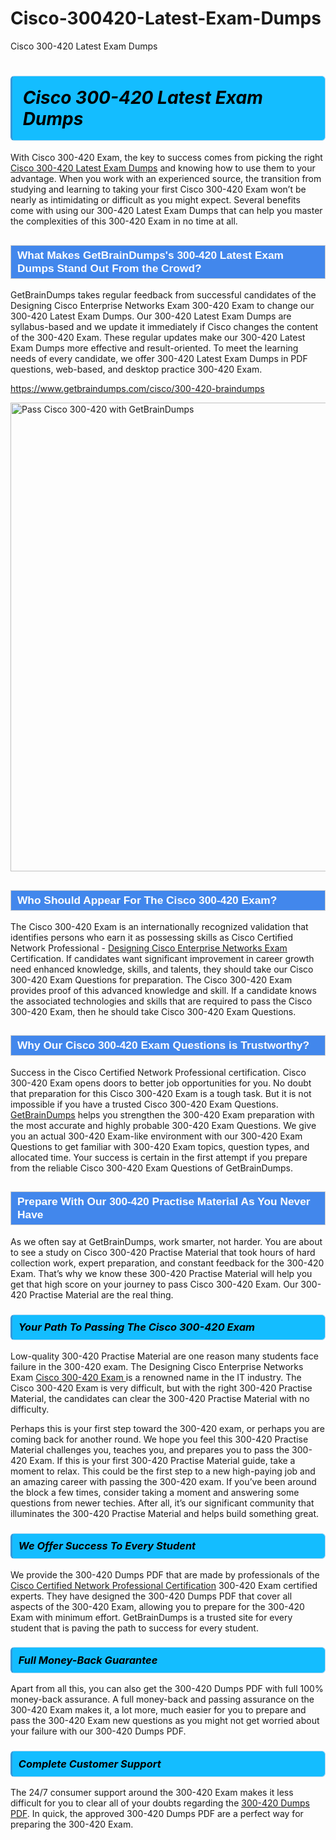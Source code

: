 # Cisco-300420-Latest-Exam-Dumps
Cisco 300-420 Latest Exam Dumps
<h1><strong><span style="display: block; color: #000000; background: #14BDFF; border: 0.5px solid #AED6F1; border-left: 3px solid #3498DB; padding: .6em; border-radius: 6px;">                     <em>Cisco 300-420 <span class="exam_variation">Latest Exam Dumps</span> </em>                </span></strong>            </h1>                        <p>With Cisco 300-420 Exam, the key to success comes from picking the right <a href="https://www.getbraindumps.com/cisco/300-420-braindumps">Cisco 300-420 <span class="exam_variation">Latest Exam Dumps</span></a> and             knowing how to use them to your advantage.             When you work with an experienced source, the transition from studying and learning to taking your first Cisco 300-420 Exam             won’t be nearly as intimidating or difficult as you might expect. Several benefits come with using our 300-420 <span class="exam_variation">Latest Exam Dumps</span> that can             help you master the complexities of this 300-420 Exam in no time at all.</p>                        <h2 style="background: #4287ec; border: 1px solid #cccccc; padding: 5px 10px;">                <span style="color: #ffffff;">                    <span style="font-size: 11pt;">                        <span style="line-height: normal;">                            <span style="font-family: Calibri,sans-serif;">                                <strong>                                    <span style="font-size: 13.0pt;">What Makes GetBrainDumps's 300-420 <span class="exam_variation">Latest Exam Dumps</span> Stand Out From the Crowd?</span>                                </strong>                            </span>                        </span>                    </span>                </span>            </h2>                        <p>GetBrainDumps takes regular feedback from successful candidates of the Designing Cisco Enterprise Networks Exam 300-420 Exam to change             our 300-420 <span class="exam_variation">Latest Exam Dumps</span>. Our 300-420 <span class="exam_variation">Latest Exam Dumps</span> are syllabus-based and we update it immediately if Cisco changes             the content of the 300-420 Exam.             These regular updates make our 300-420 <span class="exam_variation">Latest Exam Dumps</span> more effective and result-oriented. To meet the learning needs of every candidate,             we offer 300-420 <span class="exam_variation">Latest Exam Dumps</span> in PDF questions, web-based, and desktop practice 300-420 Exam.</p>                                    <p><a href="https://www.getbraindumps.com/cisco/300-420-braindumps">https://www.getbraindumps.com/cisco/300-420-braindumps</a></p>                        <p><a href="https://www.getbraindumps.com/"><img src="https://www.getbraindumps.com/images/get-updated-exam-questions-with-discount-getbraindumps.jpg" class="postImage" alt="Pass Cisco 300-420 with GetBrainDumps" width="750"></a></p>                                        <h2 style="background: #4287ec; border: 1px solid #cccccc; padding: 5px 10px;">                <span style="color: #ffffff;">                    <span style="font-size: 11pt;">                        <span style="line-height: normal;">                            <span style="font-family: Calibri,sans-serif;">                                <strong>                                    <span style="font-size: 13.0pt;">Who Should Appear For The Cisco 300-420 Exam?</span>                                </strong>                            </span>                        </span>                    </span>                </span>            </h2>                        <p>The Cisco 300-420 Exam is an internationally recognized validation that identifies persons who earn it as possessing skills as             Cisco Certified Network Professional - <a href="https://www.getbraindumps.com/cisco/300-420-braindumps">Designing Cisco Enterprise Networks Exam</a> Certification. If candidates want significant improvement in             career growth need enhanced knowledge, skills, and talents, they should take our Cisco 300-420 <span class="exam_variation2">Exam Questions</span> for preparation.             The Cisco 300-420 Exam provides proof of this advanced knowledge and skill. If a candidate knows the associated technologies and skills             that are required to pass the Cisco 300-420 Exam, then he should take Cisco 300-420 <span class="exam_variation2">Exam Questions</span>.</p>                        <h2 style="background: #4287ec; border: 1px solid #cccccc; padding: 5px 10px;">                <span style="color: #ffffff;">                    <span style="font-size: 11pt;">                        <span style="line-height: normal;">                            <span style="font-family: Calibri,sans-serif;">                                <strong>                                    <span style="font-size: 13.0pt;">Why Our Cisco 300-420 <span class="exam_variation2">Exam Questions</span> is Trustworthy?</span>                                </strong>                            </span>                        </span>                    </span>                </span>            </h2>                        <p>Success in the Cisco Certified Network Professional certification. Cisco 300-420 Exam opens doors to better job opportunities for you.             No doubt that preparation for this Cisco 300-420 Exam is a tough task. But it is not impossible if you have a trusted Cisco 300-420 <span class="exam_variation2">Exam Questions</span>.             <a href="https://www.getbraindumps.com/">GetBrainDumps</a> helps you strengthen the 300-420 Exam preparation with the most accurate and highly probable 300-420 <span class="exam_variation2">Exam Questions</span>. We give you an             actual 300-420 Exam-like environment with our 300-420 <span class="exam_variation2">Exam Questions</span> to get familiar with 300-420 Exam topics, question types, and allocated time.             Your success is certain in the first attempt if you prepare from the reliable Cisco 300-420 <span class="exam_variation2">Exam Questions</span> of GetBrainDumps.</p>                        <h2 style="background: #4287ec; border: 1px solid #cccccc; padding: 5px 10px;">                <span style="color: #ffffff;">                    <span style="font-size: 11pt;">                        <span style="line-height: normal;">                            <span style="font-family: Calibri,sans-serif;">                                <strong>                                    <span style="font-size: 13.0pt;">Prepare With Our 300-420 <span class="exam_variation3">Practise Material</span> As You Never Have</span>                                </strong>                            </span>                        </span>                    </span>                </span>            </h2>                        <p>As we often say at GetBrainDumps, work smarter, not harder. You are about to see a study on Cisco 300-420 <span class="exam_variation3">Practise Material</span> that took hours of hard collection work,             expert preparation, and constant feedback for the 300-420 Exam. That’s why we know these 300-420 <span class="exam_variation3">Practise Material</span> will help you get that high score on your             journey to pass Cisco 300-420 Exam. Our 300-420 <span class="exam_variation3">Practise Material</span> are the real thing.</p>                        <h3>                <strong>                    <span style="display: block; color: #000000; background: #14BDFF; border: 0.5px solid #AED6F1; border-left: 3px solid #3498DB; padding: .6em; border-radius: 6px;">                        <em>Your Path To Passing The Cisco 300-420 Exam</em>                    </span>                </strong>            </h3>                        <p>Low-quality 300-420 <span class="exam_variation3">Practise Material</span> are one reason many students face failure in the 300-420 exam. The Designing Cisco Enterprise Networks Exam <a href="https://www.getbraindumps.com/cisco-braindumps.html">Cisco 300-420 Exam </a>             is a renowned name in the IT industry. The Cisco 300-420 Exam is very difficult, but with the right 300-420 <span class="exam_variation3">Practise Material</span>, the candidates can clear the             300-420 <span class="exam_variation3">Practise Material</span> with no difficulty.</p>                        <p>Perhaps this is your first step toward the 300-420 exam, or perhaps you are coming back for another round. We hope you feel this             300-420 <span class="exam_variation3">Practise Material</span> challenges you,             teaches you, and prepares you to pass the 300-420 Exam. If this is your first 300-420 <span class="exam_variation3">Practise Material</span> guide, take a moment to relax. This could be the first step to             a new high-paying job and an amazing career with passing the 300-420 exam. If you’ve been around the block a few times, consider taking a moment and             answering some questions from newer techies. After all, it’s our significant community that illuminates the 300-420 <span class="exam_variation3">Practise Material</span> and helps build something great.</p>                        <h3>                <strong>                    <span style="display: block; color: #000000; background: #14BDFF; border: 0.5px solid #AED6F1; border-left: 3px solid #3498DB; padding: .6em; border-radius: 6px;">                        <em>We Offer Success To Every Student</em>                    </span>                </strong>            </h3>                        <p>We provide the 300-420 <span class="exam_variation4">Dumps PDF</span> that are made by professionals of the <a href="https://www.getbraindumps.com/cisco/ccnp-braindumps.html">Cisco Certified Network Professional Certification</a> 300-420 Exam certified experts.             They have designed the 300-420 <span class="exam_variation4">Dumps PDF</span> that cover all aspects of the 300-420 Exam, allowing you to prepare for the            300-420 Exam with minimum effort.             GetBrainDumps is a trusted site for every student that is paving the path to success for every student.</p>                        <h3>                <strong>                    <span style="display: block; color: #000000; background: #14BDFF; border: 0.5px solid #AED6F1; border-left: 3px solid #3498DB; padding: .6em; border-radius: 6px;">                        <em>Full Money-Back Guarantee</em>                    </span>                </strong>            </h3>                        <p>Apart from all this, you can also get the 300-420 <span class="exam_variation4">Dumps PDF</span> with full 100% money-back assurance. A full money-back and passing assurance on             the 300-420 Exam makes it,             a lot more, much easier for you to prepare and pass the 300-420 Exam new questions as you might             not get worried about your failure with our 300-420 <span class="exam_variation4">Dumps PDF</span>.</p>                                    <h3>                <strong>                    <span style="display: block; color: #000000; background: #14BDFF; border: 0.5px solid #AED6F1; border-left: 3px solid #3498DB; padding: .6em; border-radius: 6px;">                        <em>Complete Customer Support</em>                    </span>                </strong>            </h3>                        <p>The 24/7 consumer support around the 300-420 Exam makes it less difficult for you to clear all of your doubts regarding the <a href="https://www.getbraindumps.com/cisco/300-420-braindumps">300-420 <span class="exam_variation4">Dumps PDF</span></a>. In quick,             the approved 300-420 <span class="exam_variation4">Dumps PDF</span> are a perfect way for preparing the 300-420 Exam.</p>                    
